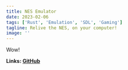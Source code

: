 ```yaml
---
title: NES Emulator
date: 2023-02-06
tags: ['Rust', 'Emulation', 'SDL', 'Gaming']
tagline: Relive the NES, on your computer!
image: ''
---
```


Wow!

**Links: [GitHub](https://github.com/msohaill/nes-emulator)**
